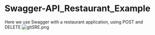 # Swagger-API_Restaurant_Example
Here we use Swagger with a restaurant application, using POST and DELETE
![gitSRE.png](:/3551d9b6df644fdf950c03e4b156d42b)
